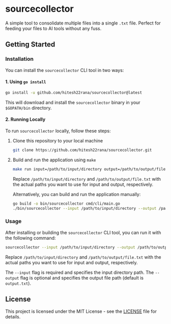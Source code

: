 # sourcecollector

A simple tool to consolidate multiple files into a single `.txt` file. Perfect for feeding your files to AI tools without any fuss.

## Getting Started

### Installation

You can install the `sourcecollector` CLI tool in two ways:

#### 1. Using `go install`

```bash
go install -u github.com/hitesh22rana/sourcecollector@latest
```

This will download and install the `sourcecollector` binary in your `$GOPATH/bin` directory.

#### 2. Running Locally

To run `sourcecollector` locally, follow these steps:

1. Clone this repository to your local machine
    ```bash
    git clone https://github.com/hitesh22rana/sourcecollector.git
    ```

2. Build and run the application using `make`
    ```bash
    make run input=/path/to/input/directory output=/path/to/output/file.txt
    ```

    Replace `/path/to/input/directory` and `/path/to/output/file.txt` with the actual paths you want to use for input and output, respectively.

    Alternatively, you can build and run the application manually:
    ```bash
    go build -o bin/sourcecollector cmd/cli/main.go
    ./bin/sourcecollector --input /path/to/input/directory --output /path/to/output/file.txt
    ```

### Usage

After installing or building the `sourcecollector` CLI tool, you can run it with the following command:

```bash
sourcecollector --input /path/to/input/directory --output /path/to/output/file.txt
```

Replace `/path/to/input/directory` and `/path/to/output/file.txt` with the actual paths you want to use for input and output, respectively.

The `--input` flag is required and specifies the input directory path. The `--output` flag is optional and specifies the output file path (default is `output.txt`).

## License

This project is licensed under the MIT License - see the [LICENSE](https://github.com/hitesh22rana/sourcecollector/blob/main/LICENSE) file for details.